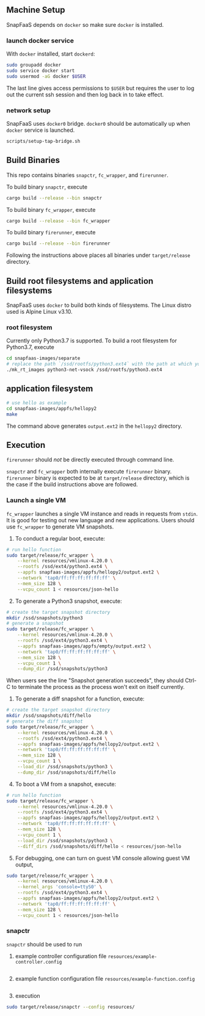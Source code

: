 ## Machine Setup
SnapFaaS depends on `docker` so make sure `docker` is installed.
### launch docker service
With `docker` installed, start `dockerd`:
```bash
sudo groupadd docker
sudo service docker start
sudo usermod -aG docker $USER
```
The last line gives access permissions to `$USER`
but requires the user to log out the current ssh session and then log back in
to take effect.
### network setup
SnapFaaS uses `docker0` bridge. `docker0` should be automatically
up when `docker` service is launched.
```bash
scripts/setup-tap-bridge.sh
```

## Build Binaries
This repo contains binaries `snapctr`, `fc_wrapper`, and `firerunner`.

To build binary `snapctr`, execute
```bash
cargo build --release --bin snapctr
```
To build binary `fc_wrapper`, execute
```bash
cargo build --release --bin fc_wrapper
```
To build binary `firerunner`, execute
```bash
cargo build --release --bin firerunner
```

Following the instructions above places all binaries under `target/release` directory.

## Build root filesystems and application filesystems
SnapFaaS uses `docker` to build both kinds of filesystems.
The Linux distro used is Alpine Linux v3.10.
### root filesystem
Currently only Python3.7 is supported. To build a root filesystem for Python3.7, execute
```bash
cd snapfaas-images/separate
# replace the path `/ssd/rootfs/python3.ext4` with the path at which you want to place the root filesystem.
./mk_rt_images python3-net-vsock /ssd/rootfs/python3.ext4
```
## application filesystem
```bash
# use hello as example
cd snapfaas-images/appfs/hellopy2
make
```
The command above generates `output.ext2` in the `hellopy2` directory.

## Execution
`firerunner` should *not* be directly executed through command line.

`snapctr` and `fc_wrapper` both internally execute `firerunner` binary. `firerunner` binary is
expected to be at `target/release` directory, which is the case if the build instructions above are followed.

### Launch a single VM
`fc_wrapper` launches a single VM instance and reads in requests from `stdin`.
It is good for testing out new language and new applications.
Users should use `fc_wrapper` to generate VM snapshots.

1. To conduct a regular boot, execute:
```bash
# run hello function
sudo target/release/fc_wrapper \
    --kernel resources/vmlinux-4.20.0 \
    --rootfs /ssd/ext4/python3.ext4 \
    --appfs snapfaas-images/appfs/hellopy2/output.ext2 \
    --network 'tap0/ff:ff:ff:ff:ff:ff' \
    --mem_size 128 \
    --vcpu_count 1 < resources/json-hello
```
2. To generate a Python3 snapshot, execute:
```bash
# create the target snapshot directory
mkdir /ssd/snapshots/python3
# generate a snapshot
sudo target/release/fc_wrapper \
    --kernel resources/vmlinux-4.20.0 \
    --rootfs /ssd/ext4/python3.ext4 \
    --appfs snapfaas-images/appfs/empty/output.ext2 \
    --network 'tap0/ff:ff:ff:ff:ff:ff' \
    --mem_size 128 \
    --vcpu_count 1 \
    --dump_dir /ssd/snapshots/python3
```
When users see the line "Snapshot generation succeeds",
they should Ctrl-C to terminate the process as the process
won't exit on itself currently.

1. To generate a diff snapshot for a function, execute:
```bash
# create the target snapshot directory
mkdir /ssd/snapshots/diff/hello
# generate the diff snapshot
sudo target/release/fc_wrapper \
    --kernel resources/vmlinux-4.20.0 \
    --rootfs /ssd/ext4/python3.ext4 \
    --appfs snapfaas-images/appfs/hellopy2/output.ext2 \
    --network 'tap0/ff:ff:ff:ff:ff:ff' \
    --mem_size 128 \
    --vcpu_count 1 \
    --load_dir /ssd/snapshots/python3 \
    --dump_dir /ssd/snapshots/diff/hello
```
4. To boot a VM from a snapshot, execute:
```bash
# run hello function
sudo target/release/fc_wrapper \
    --kernel resources/vmlinux-4.20.0 \
    --rootfs /ssd/ext4/python3.ext4 \
    --appfs snapfaas-images/appfs/hellopy2/output.ext2 \
    --network 'tap0/ff:ff:ff:ff:ff:ff' \
    --mem_size 128 \
    --vcpu_count 1 \
    --load_dir /ssd/snapshots/python3 \
    --diff_dirs /ssd/snapshots/diff/hello < resources/json-hello
```

5. For debugging, one can turn on guest VM console allowing guest VM output,
```bash
sudo target/release/fc_wrapper \
    --kernel resources/vmlinux-4.20.0 \
    --kernel_args 'console=ttyS0' \
    --rootfs /ssd/ext4/python3.ext4 \
    --appfs snapfaas-images/appfs/hellopy2/output.ext2 \
    --network 'tap0/ff:ff:ff:ff:ff:ff' \
    --mem_size 128 \
    --vcpu_count 1 < resources/json-hello
```
### snapctr
`snapctr` should be used to run 
1. example controller configuration file `resources/example-controller.config`
```yaml
```
2. example function configuration file `resources/example-function.config`
```yaml
```
3. execution
```bash
sudo target/release/snapctr --config resources/
```
